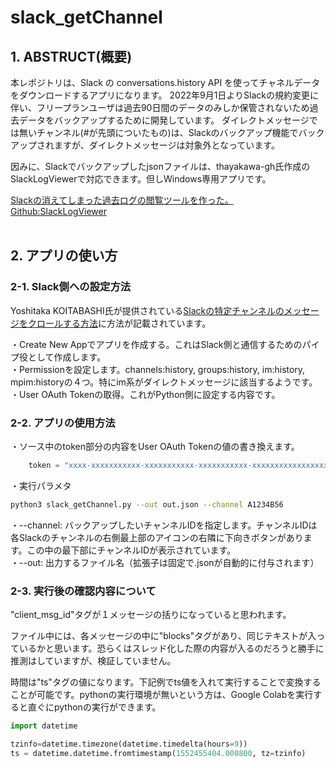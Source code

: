 # slack_getChannel

## 1. ABSTRUCT(概要)
本レポジトリは、Slack の conversations.history API を使ってチャネルデータをダウンロードするアプリになります。
2022年9月1日よりSlackの規約変更に伴い、フリープランユーザは過去90日間のデータのみしか保管されないため過去データをバックアップするために開発しています。
ダイレクトメッセージでは無いチャンネル(#が先頭についたもの)は、Slackのバックアップ機能でバックアップされますが、ダイレクトメッセージは対象外となっています。

因みに、Slackでバックアップしたjsonファイルは、thayakawa-gh氏作成のSlackLogViewerで対応できます。但しWindows専用アプリです。

[Slackの消えてしまった過去ログの閲覧ツールを作った。](https://kenkyu-note.hatenablog.com/entry/2020/09/28/045232)<br>
[Github:SlackLogViewer](https://github.com/thayakawa-gh/SlackLogViewer)
<br><br>

## 2. アプリの使い方
### 2-1. Slack側への設定方法
Yoshitaka KOITABASHI氏が提供されている[Slackの特定チャンネルのメッセージをクロールする方法](https://qiita.com/yoshii0110/items/2a7ea29ca8a40a9e42f4)に方法が記載されています。

・Create New Appでアプリを作成する。これはSlack側と通信するためのパイプ役として作成します。<br>
・Permissionを設定します。channels:history, groups:history, im:history, mpim:historyの４つ。特にim系がダイレクトメッセージに該当するようです。<br>
・User OAuth Tokenの取得。これがPython側に設定する内容です。

### 2-2. アプリの使用方法
・ソース中のtoken部分の内容をUser OAuth Tokenの値の書き換えます。
```python
    token = "xxxx-xxxxxxxxxxx-xxxxxxxxxxx-xxxxxxxxxxx-xxxxxxxxxxxxxxxxxxxxxxxxxxxxxxxx"
```

・実行パラメタ
```bash
python3 slack_getChannel.py --out out.json --channel A1234B56
```
・--channel: バックアップしたいチャンネルIDを指定します。チャンネルIDは各Slackのチャンネルの右側最上部のアイコンの右隣に下向きボタンがあります。この中の最下部にチャンネルIDが表示されています。<br>
・--out: 出力するファイル名（拡張子は固定で.jsonが自動的に付与されます）

### 2-3. 実行後の確認内容について
"client_msg_id"タグが１メッセージの括りになっていると思われます。

ファイル中には、各メッセージの中に"blocks"タグがあり、同じテキストが入っているかと思います。恐らくはスレッド化した際の内容が入るのだろうと勝手に推測はしていますが、検証していません。

時間は"ts"タグの値になります。下記例でts値を入れて実行することで変換することが可能です。pythonの実行環境が無いという方は、Google Colabを実行すると直ぐにpythonの実行ができます。

```python
import datetime

tzinfo=datetime.timezone(datetime.timedelta(hours=9))
ts = datetime.datetime.fromtimestamp(1552455404.000800, tz=tzinfo)
```
